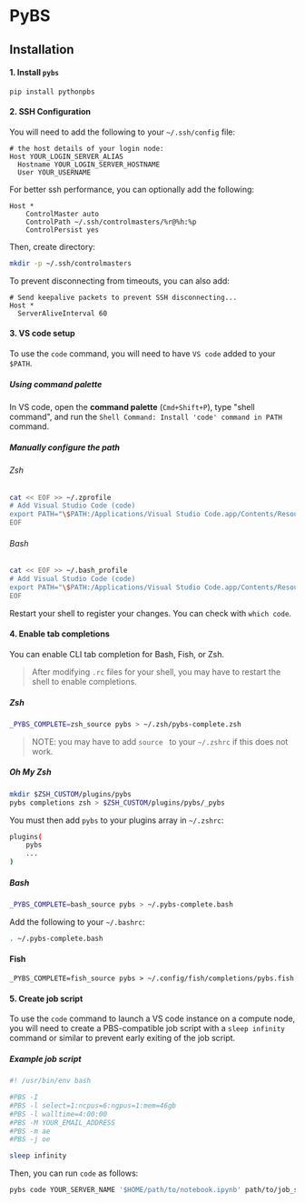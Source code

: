 # PyBS

## Installation 

#### 1. Install `pybs` 
`pip install pythonpbs` 

#### 2. SSH Configuration 

You will need to add the following to your `~/.ssh/config` file:  

```
# the host details of your login node:
Host YOUR_LOGIN_SERVER_ALIAS
  Hostname YOUR_LOGIN_SERVER_HOSTNAME
  User YOUR_USERNAME
```


For better ssh performance, you can optionally add the following: 
```
Host *
	ControlMaster auto
	ControlPath ~/.ssh/controlmasters/%r@%h:%p
	ControlPersist yes

```
Then, create directory: 
```bash
mkdir -p ~/.ssh/controlmasters
```
To prevent disconnecting from timeouts, you can also add: 
```
# Send keepalive packets to prevent SSH disconnecting...
Host *
  ServerAliveInterval 60
```


#### 3. VS code setup

To use the `code` command, you will need to have `VS code` added to your `$PATH`. 
##### Using command palette 

In VS code, open the **command palette** (`Cmd+Shift+P`), type "shell command",
and run the `Shell Command: Install 'code' command in PATH` command.
##### Manually configure the path 

###### Zsh 

```zsh
cat << EOF >> ~/.zprofile
# Add Visual Studio Code (code)
export PATH="\$PATH:/Applications/Visual Studio Code.app/Contents/Resources/app/bin"
EOF
```
###### Bash
```bash
cat << EOF >> ~/.bash_profile
# Add Visual Studio Code (code)
export PATH="\$PATH:/Applications/Visual Studio Code.app/Contents/Resources/app/bin"
EOF
```
Restart your shell to register your changes.  You can check with `which code`.


#### 4. Enable tab completions

You can enable CLI tab completion for Bash, Fish, or Zsh. 


> After modifying `.rc` files for your shell, you may have to restart the shell to enable completions. 
##### Zsh

```zsh
_PYBS_COMPLETE=zsh_source pybs > ~/.zsh/pybs-complete.zsh
```
> NOTE: you may have to add `source ` to your `~/.zshrc` if this does not work.  


##### Oh My Zsh 

```zsh
mkdir $ZSH_CUSTOM/plugins/pybs
pybs completions zsh > $ZSH_CUSTOM/plugins/pybs/_pybs
```
You must then add `pybs` to your plugins array in `~/.zshrc`:

```zsh
plugins(
	pybs
	...
)
```
##### Bash 
```bash
_PYBS_COMPLETE=bash_source pybs > ~/.pybs-complete.bash
```
Add the following to your `~/.bashrc`:
```bash
. ~/.pybs-complete.bash
```
#### Fish 
```fish
_PYBS_COMPLETE=fish_source pybs > ~/.config/fish/completions/pybs.fish
```
#### 5. Create job script 

To use the `code` command to launch a VS code instance on a compute node, you will need to create a
PBS-compatible job script with a `sleep infinity` command or similar to prevent early exiting of the
job script.  

##### Example job script 

```bash
#! /usr/bin/env bash

#PBS -I 
#PBS -l select=1:ncpus=6:ngpus=1:mem=46gb
#PBS -l walltime=4:00:00
#PBS -M YOUR_EMAIL_ADDRESS
#PBS -m ae
#PBS -j oe

sleep infinity
```


Then, you can run `code` as follows: 

```bash
pybs code YOUR_SERVER_NAME '$HOME/path/to/notebook.ipynb' path/to/job_script.pbs 
```

